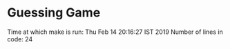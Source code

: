 # Guessing Game
Time at which make is run: 
Thu Feb 14 20:16:27 IST 2019
Number of lines in code: 
24
